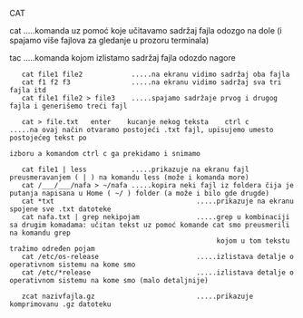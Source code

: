 CAT

cat                          .....komanda uz pomoć koje učitavamo sadržaj fajla odozgo na dole (i spajamo više fajlova za gledanje u prozoru terminala)

tac                          .....komanda kojom izlistamo sadržaj fajla odozdo nagore

       cat file1 file2            .....na ekranu vidimo sadržaj oba fajla
       cat f1 f2 f3               .....na ekranu vidimo sadržaj sva tri fajla itd
       cat file1 file2 > file3    .....spajamo sadržaje prvog i drugog fajla i generišemo treći fajl
       
       cat > file.txt   enter    kucanje nekog teksta    ctrl c      .....na ovaj način otvaramo postojeći .txt fajl, upisujemo umesto postojećeg tekst po 
                                                                                 izboru a komandom ctrl c ga prekidamo i snimamo
                                                                                 
       cat file1 | less           .....prikazuje na ekranu fajl preusmeravanjem ( | ) na komandu less (može i komanda more) 
       cat /___/___/nafa > ~/nafa .....kopira neki fajl iz foldera čija je putanja napisana u Home ( ~/ ) folder (a može i bilo gde drugde)
       cat *txt                                   .....prikazuje na ekranu spojene sve .txt datoteke
       cat nafa.txt | grep nekipojam              .....grep u kombinaciji sa drugim komadama: učitan tekst uz pomoć komande cat smo preusmerili na komandu grep 
                                                       kojom u tom tekstu tražimo određen pojam
       cat /etc/os-release                        .....izlistava detalje o operativnom sistemu na kome smo
       cat /etc/*release                          .....izlistava detalje o operativnom sistemu na kome smo (malo detaljnije)
       
       zcat nazivfajla.gz                         .....prikazuje komprimovanu .gz datoteku